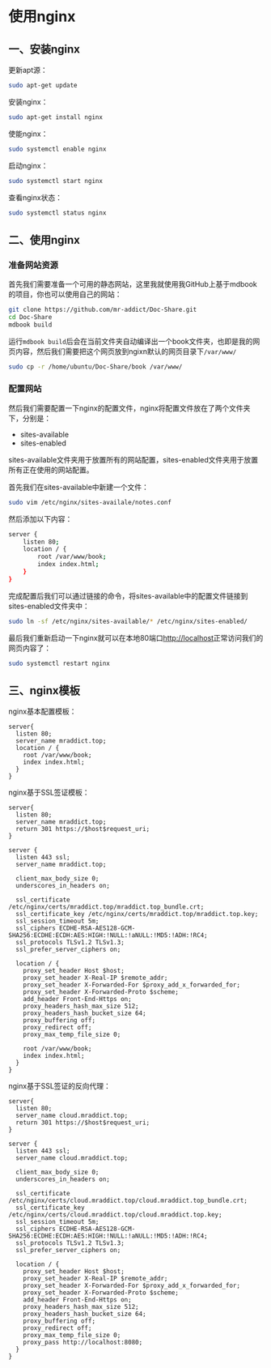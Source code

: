 # 使用nginx

## 一、安装nginx

更新apt源：

```bash
sudo apt-get update
```

安装nginx：

```bash
sudo apt-get install nginx
```

使能nginx：

```bash
sudo systemctl enable nginx
```

启动nginx：

```bash
sudo systemctl start nginx
```

查看nginx状态：

```bash
sudo systemctl status nginx
```


## 二、使用nginx

### 准备网站资源

首先我们需要准备一个可用的静态网站，这里我就使用我GitHub上基于mdbook的项目，你也可以使用自己的网站：

```bash
git clone https://github.com/mr-addict/Doc-Share.git
cd Doc-Share
mdbook build
```

运行`mdbook build`后会在当前文件夹自动编译出一个book文件夹，也即是我的网页内容，然后我们需要把这个网页放到ngixn默认的网页目录下`/var/www/`

```bash
sudo cp -r /home/ubuntu/Doc-Share/book /var/www/
```

### 配置网站

然后我们需要配置一下nginx的配置文件，nginx将配置文件放在了两个文件夹下，分别是：

- sites-available
- sites-enabled

sites-available文件夹用于放置所有的网站配置，sites-enabled文件夹用于放置所有正在使用的网站配置。

首先我们在sites-available中新建一个文件：

```bash
sudo vim /etc/nginx/sites-availale/notes.conf
```

然后添加以下内容：

```bash
server {
    listen 80;
    location / {
        root /var/www/book;
        index index.html;
    }
}
```

完成配置后我们可以通过链接的命令，将sites-available中的配置文件链接到sites-enabled文件夹中：

```bash
sudo ln -sf /etc/nginx/sites-available/* /etc/nginx/sites-enabled/
```

最后我们重新启动一下nginx就可以在本地80端口[http://localhost](http://localhost)正常访问我们的网页内容了：

```bash
sudo systemctl restart nginx
```

## 三、nginx模板

nginx基本配置模板：

```
server{
  listen 80;
  server_name mraddict.top;
  location / {
    root /var/www/book;
    index index.html;
  }
}
```

nginx基于SSL签证模板：

```
server{
  listen 80;
  server_name mraddict.top;
  return 301 https://$host$request_uri;
}

server {
  listen 443 ssl;
  server_name mraddict.top;

  client_max_body_size 0;
  underscores_in_headers on;

  ssl_certificate  /etc/nginx/certs/mraddict.top/mraddict.top_bundle.crt;
  ssl_certificate_key /etc/nginx/certs/mraddict.top/mraddict.top.key;
  ssl_session_timeout 5m;
  ssl_ciphers ECDHE-RSA-AES128-GCM-SHA256:ECDHE:ECDH:AES:HIGH:!NULL:!aNULL:!MD5:!ADH:!RC4;
  ssl_protocols TLSv1.2 TLSv1.3;
  ssl_prefer_server_ciphers on;

  location / {
    proxy_set_header Host $host;
    proxy_set_header X-Real-IP $remote_addr;
    proxy_set_header X-Forwarded-For $proxy_add_x_forwarded_for;
    proxy_set_header X-Forwarded-Proto $scheme;
    add_header Front-End-Https on;
    proxy_headers_hash_max_size 512;
    proxy_headers_hash_bucket_size 64;
    proxy_buffering off;
    proxy_redirect off;
    proxy_max_temp_file_size 0;

    root /var/www/book;
    index index.html;
  }
}
```

nginx基于SSL签证的反向代理：

```
server{
  listen 80;
  server_name cloud.mraddict.top;
  return 301 https://$host$request_uri;
}

server {
  listen 443 ssl;
  server_name cloud.mraddict.top;

  client_max_body_size 0;
  underscores_in_headers on;

  ssl_certificate  /etc/nginx/certs/cloud.mraddict.top/cloud.mraddict.top_bundle.crt;
  ssl_certificate_key /etc/nginx/certs/cloud.mraddict.top/cloud.mraddict.top.key;
  ssl_session_timeout 5m;
  ssl_ciphers ECDHE-RSA-AES128-GCM-SHA256:ECDHE:ECDH:AES:HIGH:!NULL:!aNULL:!MD5:!ADH:!RC4;
  ssl_protocols TLSv1.2 TLSv1.3;
  ssl_prefer_server_ciphers on;

  location / {
    proxy_set_header Host $host;
    proxy_set_header X-Real-IP $remote_addr;
    proxy_set_header X-Forwarded-For $proxy_add_x_forwarded_for;
    proxy_set_header X-Forwarded-Proto $scheme;
    add_header Front-End-Https on;
    proxy_headers_hash_max_size 512;
    proxy_headers_hash_bucket_size 64;
    proxy_buffering off;
    proxy_redirect off;
    proxy_max_temp_file_size 0;
    proxy_pass http://localhost:8080;
  }
}
```
